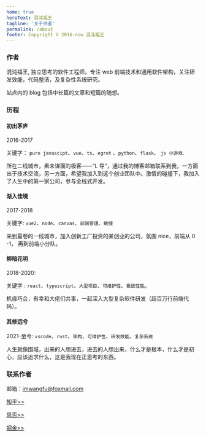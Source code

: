 ```yaml
---
home: true
heroText: 混沌福王
tagline: '关于作者'
permalink: /about
footer: Copyright © 2016-now 混沌福王
---
```

### 作者
混沌福王, 独立思考的软件工程师，专注 web 前端技术和通用软件架构，关注研发效能，代码整洁，及复杂性系统研究。

站点内的 blog 包括中长篇的文章和短篇的随想。


### 历程


#### 初出茅庐

2016-2017

关键字： `pure javascipt`、`vue`、`ts`、`egret` 、`python`、`flask`、 `js 小游戏`.

所在二线城市，素未谋面的极客——“L 导”，通过我的博客邮箱联系到我，一方面出于技术交流，另一方面，希望我加入到这个创业团队中。激情的碰撞下，我加入了人生中的第一家公司，参与全栈式开发。

#### 渐入佳境

2017-2018

关键字:  `vue2`、`node`、`canvas`、`前端管理`、`敏捷`

来到最卷的一线城市，加入创新工厂投资的某创业的公司，氛围 nice，前端从 0 -1， 再到前端小分队。

#### 柳暗花明

2018-2020:

关键字 : `react`、`typescript`、`大型项目`、`可维护性`、`极致性能`。

机缘巧合，有幸和大佬们共事，一起深入大型复杂软件研发（超百万行前端代码）。

#### 其修远兮

2021-至今: `vscode`、`rust`、`架构`、`可维护性`、`研发效能`、`复杂系统`

人生就像围城，出来的人想进去，进去的人想出来，什么才是根本，什么才是初心，应该追求什么，这是我现在正思考的东西。

### 联系作者

 邮箱：imwangfu@foxmail.com

 [知乎>>](https://www.zhihu.com/people/imwangfu)

 [思否>>](https://segmentfault.com/u/flywang)

 [掘金>>](https://juejin.cn/user/726134157223431)
